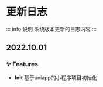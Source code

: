 # 更新日志

::: info 说明
系统版本更新的日志内容
:::

## 2022.10.01

### ✨ Features

- **Init** 基于uniapp的小程序项目初始化

[//]: # (### 🎫 Chores)
